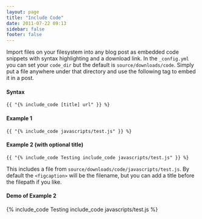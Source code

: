 ```yaml
---
layout: page
title: "Include Code"
date: 2011-07-22 09:13
sidebar: false
footer: false
---
```


Import files on your filesystem into any blog post as embedded code snippets with syntax highlighting and a download link.
In the `_config.yml` you can set your `code_dir` but the default is `source/downloads/code`. Simply put a file anywhere under that directory and
use the following tag to embed it in a post.

#### Syntax

    {{ "{% include_code [title] url" }} %}

#### Example 1

    {{ "{% include_code javascripts/test.js" }} %}

#### Example 2 (with optional title)

    {{ "{% include_code Testing include_code javascripts/test.js" }} %}

This includes a file from `source/downloads/code/javascripts/test.js`. By default the `<figcaption>` will be the filename, but you can add a title before the filepath if you like.

#### Demo of Example 2

{% include_code Testing include_code javascripts/test.js %}
